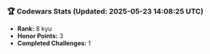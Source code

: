 ### 🏆 Codewars Stats (Updated: 2025-05-23 14:08:25 UTC)

- **Rank:** 8 kyu
- **Honor Points:** 3
- **Completed Challenges:** 1
